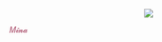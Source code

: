 
<p align="center">
  <a><img src="https://readme-typing-svg.herokuapp.com?font=Space%20Mono&size=23&duration=3000&pause=300&color=bc748b&center=true&vCenter=true&multiline=false&width=450&height=100&lines=ZZZzzzzzzzz"></a>
</p>

<b><a style="color: #bc748b">𝑀𝒾𝓃𝒶</a></b>
